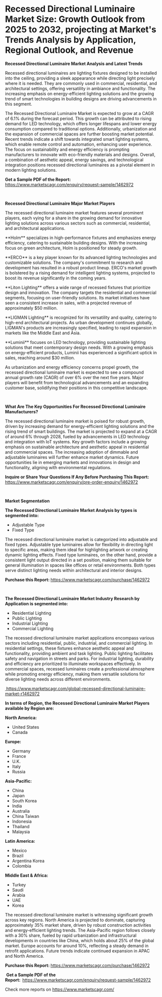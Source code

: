 <p><h1>Recessed Directional Luminaire Market Size: Growth Outlook from 2025 to 2032, projecting at Market's Trends Analysis by Application, Regional Outlook, and Revenue</h1></p><p><strong>Recessed Directional Luminaire Market Analysis and Latest Trends</strong></p>
<p><p>Recessed directional luminaires are lighting fixtures designed to be installed into the ceiling, providing a sleek appearance while directing light precisely where it is needed. They are commonly used in commercial, residential, and architectural settings, offering versatility in ambiance and functionality. The increasing emphasis on energy-efficient lighting solutions and the growing trend of smart technologies in building designs are driving advancements in this segment.</p><p>The Recessed Directional Luminaire Market is expected to grow at a CAGR of 6.1% during the forecast period. This growth can be attributed to rising demand for LED technology, which offers longer lifespans and lower energy consumption compared to traditional options. Additionally, urbanization and the expansion of commercial spaces are further boosting market potential. Recent trends indicate a shift towards integrated smart lighting systems, which enable remote control and automation, enhancing user experience. The focus on sustainability and energy efficiency is prompting manufacturers to innovate with eco-friendly materials and designs. Overall, a combination of aesthetic appeal, energy savings, and technological integration positions recessed directional luminaires as a pivotal element in modern lighting solutions.</p></p>
<p><strong>Get a Sample PDF of the Report:&nbsp;</strong> <a href="https://www.marketscagr.com/enquiry/request-sample/1462972?utm_campaign=3263&utm_medium=2&utm_source=Github&utm_content=ia&utm_term=05042025&utm_id=recessed-directional-luminaire">https://www.marketscagr.com/enquiry/request-sample/1462972</a></p>
<p>&nbsp;</p>
<p><strong>Recessed Directional Luminaire Major Market Players</strong></p>
<p><p>The recessed directional luminaire market features several prominent players, each vying for a share in the growing demand for innovative lighting solutions across various sectors such as commercial, residential, and architectural applications. </p><p>**Holm** specializes in high-performance fixtures and emphasizes energy efficiency, catering to sustainable building designs. With the increasing focus on green architecture, Holm is positioned for steady growth.</p><p>**ERCO** is a key player known for its advanced lighting technologies and customizable solutions. The company's commitment to research and development has resulted in a robust product lineup. ERCO's market growth is bolstered by a rising demand for intelligent lighting systems, projected to boost its revenue significantly in the coming years.</p><p>**Liton Lighting** offers a wide range of recessed fixtures that prioritize design and innovation. The company targets the residential and commercial segments, focusing on user-friendly solutions. Its market initiatives have seen a consistent increase in sales, with a projected revenue of approximately $50 million.</p><p>**LIGMAN Lighting** is recognized for its versatility and quality, catering to high-end architectural projects. As urban development continues globally, LIGMAN's products are increasingly specified, leading to rapid expansion in markets like the Middle East and Asia.</p><p>**Luminii** focuses on LED technology, providing sustainable lighting solutions that meet contemporary design needs. With a growing emphasis on energy-efficient products, Luminii has experienced a significant uptick in sales, reaching around $30 million.</p><p>As urbanization and energy efficiency concerns propel growth, the recessed directional luminaire market is expected to see a compound annual growth rate (CAGR) of over 6% over the next five years. Major players will benefit from technological advancements and an expanding customer base, solidifying their positions in this competitive landscape.</p></p>
<p>&nbsp;</p>
<p><strong>What Are The Key Opportunities For Recessed Directional Luminaire Manufacturers?</strong></p>
<p><p>The recessed directional luminaire market is poised for robust growth, driven by increasing demand for energy-efficient lighting solutions and the rising trend of smart buildings. The market is projected to expand at a CAGR of around 6% through 2028, fueled by advancements in LED technology and integration with IoT systems. Key growth factors include a growing emphasis on sustainable architecture and aesthetic appeal in residential and commercial spaces. The increasing adoption of dimmable and adjustable luminaires will further enhance market dynamics. Future opportunities lie in emerging markets and innovations in design and functionality, aligning with environmental regulations.</p></p>
<p><strong>Inquire or Share Your Questions If Any Before Purchasing This Report:</strong> <a href="https://www.marketscagr.com/enquiry/pre-order-enquiry/1462972?utm_campaign=3263&utm_medium=2&utm_source=Github&utm_content=ia&utm_term=05042025&utm_id=recessed-directional-luminaire">https://www.marketscagr.com/enquiry/pre-order-enquiry/1462972</a></p>
<p>&nbsp;</p>
<p><strong>Market Segmentation</strong></p>
<p><strong>The Recessed Directional Luminaire Market Analysis by types is segmented into:</strong></p>
<p><ul><li>Adjustable Type</li><li>Fixed Type</li></ul></p>
<p><p>The recessed directional luminaire market is categorized into adjustable and fixed types. Adjustable type luminaires allow for flexibility in directing light to specific areas, making them ideal for highlighting artwork or creating dynamic lighting effects. Fixed type luminaires, on the other hand, provide a consistent light output directed in a set position, making them suitable for general illumination in spaces like offices or retail environments. Both types serve distinct lighting needs within architectural and interior designs.</p></p>
<p><strong>Purchase this Report:&nbsp;</strong><a href="https://www.marketscagr.com/purchase/1462972?utm_campaign=3263&utm_medium=2&utm_source=Github&utm_content=ia&utm_term=05042025&utm_id=recessed-directional-luminaire">https://www.marketscagr.com/purchase/1462972</a></p>
<p>&nbsp;</p>
<p><strong>The Recessed Directional Luminaire Market Industry Research by Application is segmented into:</strong></p>
<p><ul><li>Residential Lighting</li><li>Public Lighting</li><li>Industrial Lighting</li><li>Commercial Lighting</li></ul></p>
<p><p>The recessed directional luminaire market applications encompass various sectors including residential, public, industrial, and commercial lighting. In residential settings, these fixtures enhance aesthetic appeal and functionality, providing ambient and task lighting. Public lighting facilitates safety and navigation in streets and parks. For industrial lighting, durability and efficiency are prioritized to illuminate workspaces effectively. In commercial spaces, recessed luminaires create a professional atmosphere while promoting energy efficiency, making them versatile solutions for diverse lighting needs across different environments.</p></p>
<p><a href="https://www.marketscagr.com/global-recessed-directional-luminaire-market-r1462972?utm_campaign=3263&utm_medium=2&utm_source=Github&utm_content=ia&utm_term=05042025&utm_id=recessed-directional-luminaire">&nbsp;https://www.marketscagr.com/global-recessed-directional-luminaire-market-r1462972</a></p>
<p><strong>In terms of Region, the Recessed Directional Luminaire Market Players available by Region are:</strong></p>
<p>
    <p> <strong> North America: </strong>
        <ul>
            <li>United States</li>
            <li>Canada</li>
        </ul>
        </p> 
    <p> <strong> Europe: </strong>
        <ul>
            <li>Germany</li>
            <li>France</li>
            <li>U.K.</li>
            <li>Italy</li>
            <li>Russia</li>
        </ul>
        </p> 
    <p> <strong> Asia-Pacific: </strong>
        <ul>
            <li>China</li>
            <li>Japan</li>
            <li>South Korea</li>
            <li>India</li>
            <li>Australia</li>
            <li>China Taiwan</li>
            <li>Indonesia</li>
            <li>Thailand</li>
            <li>Malaysia</li>
        </ul>
        </p> 
    <p> <strong> Latin America: </strong>
        <ul>
            <li>Mexico</li>
            <li>Brazil</li>
            <li>Argentina Korea</li>
            <li>Colombia</li>
        </ul>
        </p> 
    <p> <strong> Middle East & Africa: </strong>
        <ul>
            <li>Turkey</li>
            <li>Saudi</li>
            <li>Arabia</li>
            <li>UAE</li>
            <li>Korea</li>
        </ul>
    </p>
    </p>
<p><p>The recessed directional luminaire market is witnessing significant growth across key regions. North America is projected to dominate, capturing approximately 35% market share, driven by robust construction activities and energy-efficient lighting trends. The Asia-Pacific region follows closely with a 30% share, fueled by rapid urbanization and infrastructural developments in countries like China, which holds about 25% of the global market. Europe accounts for around 10%, reflecting a steady demand in retrofit applications. Future trends indicate continued expansion in APAC and North America.</p></p>
<p><strong>Purchase this Report: </strong><a href="https://www.marketscagr.com/purchase/1462972?utm_campaign=3263&utm_medium=2&utm_source=Github&utm_content=ia&utm_term=05042025&utm_id=recessed-directional-luminaire">https://www.marketscagr.com/purchase/1462972</a></p>
<p>&nbsp;<strong>Get a Sample PDF of the Report:&nbsp;&nbsp;</strong><a href="https://www.marketscagr.com/enquiry/request-sample/1462972?utm_campaign=3263&utm_medium=2&utm_source=Github&utm_content=ia&utm_term=05042025&utm_id=recessed-directional-luminaire">https://www.marketscagr.com/enquiry/request-sample/1462972</a></p>
<p><strong></strong></p>
<p>Check more reports on <a href="https://www.marketscagr.com/?utm_campaign=3263&utm_medium=2&utm_source=Github&utm_content=ia&utm_term=05042025&utm_id=recessed-directional-luminaire">https://www.marketscagr.com/</a></p>
